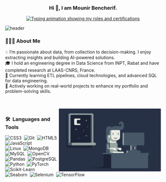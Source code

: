 <h3 align="center">Hi 👋, I am Mounir Bencherif.</h3>
<p align="center">
  <a href="https://github.com/DenverCoder1/readme-typing-svg">
    <img src="https://readme-typing-svg.herokuapp.com?lines=⚙️+Data+Scientist+⚙️;💻+Data+Engineering+and+ML+Enthusiast+💻;📊+Data+Analysis+📊;&center=true&width=500&height=50" alt="Typing animation showing my roles and certifications">
  </a>
</p>

![header](https://user-images.githubusercontent.com/59575502/127335491-fdba1874-e943-4d3c-ab8c-678ffe22f8b8.png)


<h3 align="left">👨🏻‍💻  About Me</h3>
 💡  I’m passionate about data, from collection to decision-making. I enjoy extracting insights and building AI-powered solutions.<br>
🎓  I hold an engineering degree in Data Science from INPT, Rabat and have completed research at LAAS-CNRS, France.<br>
🌱  Currently learning ETL pipelines, cloud technologies, and advanced SQL for data engineering.<br>
🚀 Actively working on real-world projects to enhance my portfolio and problem-solving skills.<br>


<br><br>
<img alt="Night Coding" src="https://raw.githubusercontent.com/AVS1508/AVS1508/master/assets/Night-Coding.gif" width="330px" align="right"/>

### 🛠 &nbsp;Languages and Tools

![CSS3](https://img.shields.io/badge/-CSS3-05122A?style=flat&logo=css3&logoColor=1572B6)&nbsp;
![Git](https://img.shields.io/badge/-Git-05122A?style=flat&logo=git)&nbsp;
![HTML5](https://img.shields.io/badge/-HTML5-05122A?style=flat&logo=html5)&nbsp;
![JavaScript](https://img.shields.io/badge/-JavaScript-05122A?style=flat&logo=javascript)\
![Linux](https://img.shields.io/badge/-Linux-05122A?style=flat&logo=linux)&nbsp;
![MongoDB](https://img.shields.io/badge/-MongoDB-05122A?style=flat&logo=mongodb)&nbsp;
![MySQL](https://img.shields.io/badge/-MySQL-05122A?style=flat&logo=mysql)&nbsp;
![OpenCV](https://img.shields.io/badge/-OpenCV-05122A?style=flat&logo=opencv)\
![Pandas](https://img.shields.io/badge/-Pandas-05122A?style=flat&logo=pandas)&nbsp;
![PostgreSQL](https://img.shields.io/badge/-PostgreSQL-05122A?style=flat&logo=postgresql)&nbsp;
![Python](https://img.shields.io/badge/-Python-05122A?style=flat&logo=python)&nbsp;
![PyTorch](https://img.shields.io/badge/-PyTorch-05122A?style=flat&logo=pytorch)\
![Scikit-Learn](https://img.shields.io/badge/-Scikit%20Learn-05122A?style=flat&logo=scikit-learn)&nbsp;
![Seaborn](https://img.shields.io/badge/-Seaborn-05122A?style=flat&logo=seaborn)&nbsp;
![Selenium](https://img.shields.io/badge/-Selenium-05122A?style=flat&logo=selenium)&nbsp;
![TensorFlow](https://img.shields.io/badge/-TensorFlow-05122A?style=flat&logo=tensorflow)&nbsp;
<br><br>
